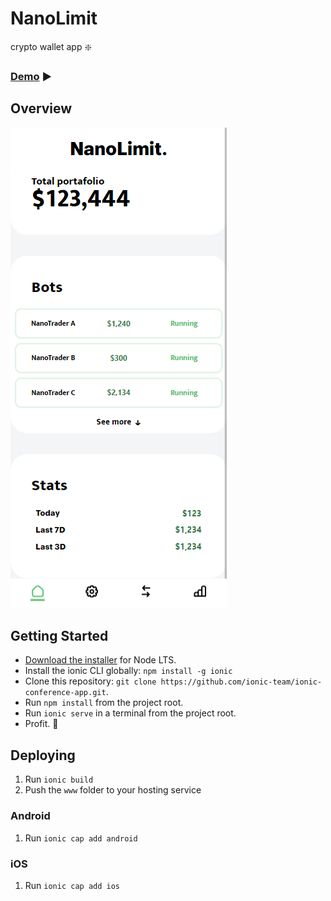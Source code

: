 # NanoLimit
crypto wallet app ❇️
### [Demo](https://estebanbss.github.io/nano-limit/) ▶️
## Overview
![forthebadge](https://github.com/Estebanbss/nano-limit/blob/main/view.gif)

## Getting Started

* [Download the installer](https://nodejs.org/) for Node LTS.
* Install the ionic CLI globally: `npm install -g ionic`
* Clone this repository: `git clone https://github.com/ionic-team/ionic-conference-app.git`.
* Run `npm install` from the project root.
* Run `ionic serve` in a terminal from the project root.
* Profit. :tada:


## Deploying

1. Run `ionic build`
2. Push the `www` folder to your hosting service

### Android

1. Run `ionic cap add android`

### iOS

1. Run `ionic cap add ios`
